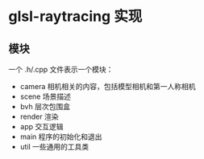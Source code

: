 # glsl-raytracing 实现

## 模块

一个 .h/.cpp 文件表示一个模块：

- camera 相机相关的内容，包括模型相机和第一人称相机
- scene 场景描述
- bvh 层次包围盒
- render 渲染
- app 交互逻辑
- main 程序的初始化和退出
- util 一些通用的工具类
